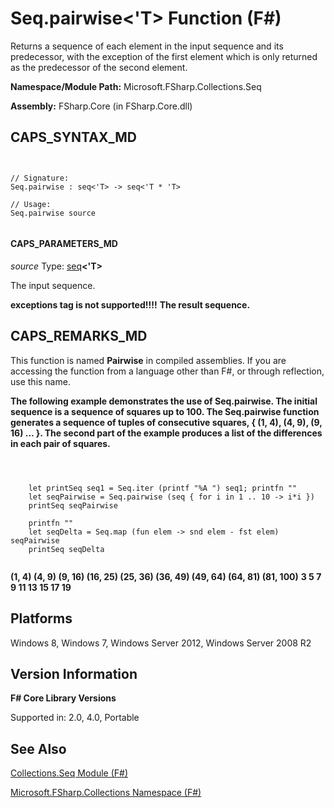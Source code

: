 # Seq.pairwise<'T> Function (F#)

Returns a sequence of each element in the input sequence and its predecessor, with the exception of the first element which is only returned as the predecessor of the second element.

**Namespace/Module Path:** Microsoft.FSharp.Collections.Seq

**Assembly:** FSharp.Core (in FSharp.Core.dll)


## CAPS_SYNTAX_MD



```


// Signature:
Seq.pairwise : seq<'T> -> seq<'T * 'T>

// Usage:
Seq.pairwise source


```



#### CAPS_PARAMETERS_MD
*source*
Type: [seq](http://msdn.microsoft.com/en-us/library/2f0c87c6-8a0d-4d33-92a6-10d1d037ce75)**&lt;'T&gt;**


The input sequence.



**exceptions tag is not supported!!!!**
**The result sequence.**
## CAPS_REMARKS_MD
This function is named **Pairwise** in compiled assemblies. If you are accessing the function from a language other than F#, or through reflection, use this name.

**The following example demonstrates the use of Seq.pairwise. The initial sequence is a sequence of squares up to 100. The Seq.pairwise function generates a sequence of tuples of consecutive squares, { (1, 4), (4, 9), (9, 16) ... }. The second part of the example produces a list of the differences in each pair of squares.**


```



    let printSeq seq1 = Seq.iter (printf "%A ") seq1; printfn ""
    let seqPairwise = Seq.pairwise (seq { for i in 1 .. 10 -> i*i })
    printSeq seqPairwise

    printfn ""
    let seqDelta = Seq.map (fun elem -> snd elem - fst elem) seqPairwise
    printSeq seqDelta


```



**(1, 4) (4, 9) (9, 16) (16, 25) (25, 36) (36, 49) (49, 64) (64, 81) (81, 100)**
**3 5 7 9 11 13 15 17 19**
## Platforms
Windows 8, Windows 7, Windows Server 2012, Windows Server 2008 R2


## Version Information
**F# Core Library Versions**

Supported in: 2.0, 4.0, Portable




## See Also
[Collections.Seq Module &#40;F&#35;&#41;](Collections.Seq+Module+%28F%23%29.md)

[Microsoft.FSharp.Collections Namespace &#40;F&#35;&#41;](Microsoft.FSharp.Collections+Namespace+%28F%23%29.md)

